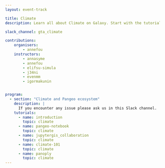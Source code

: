 ```yaml
---
layout: event-track

title: Climate
description: Learn all about Climate on Galaxy. Start with the tutorial at your own pace. If you need support contact us via the Slack Channel [gta_climate](https://gtnsmrgsbord.slack.com/channels/{{page.slack_channel}}). 🚨 The workflows used for this track where tested thoroughly on the EU server, please follow this track by using usegalaxy.eu!

slack_channel: gta_climate

contributions:
    organisers:
        - annefou
    instructors:
        - annasyme
        - annefou
        - elifsu-simula
        - j34ni
        - evenmm
        - igormakunin


program:
  - section: "Climate and Pangeo ecosystem"
    description: |
      If you encounter any issue please ask us in this Slack channel.
    tutorials:
      - name: introduction
        topic: climate
      - name: pangeo-notebook
        topic: climate
      - name: jupytergis_collaboration
        topic: climate
      - name: climate-101
        topic: climate
      - name: panoply
        topic: climate
---
```

